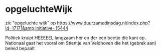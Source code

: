 # opgeluchteWijk
zie "opgeluchte wijk" op https://www.duurzamedinsdag.nl/index.php?id=17171&amp;initiative=15444

Politiek kruipt HEEEEEL langzaam her en der een beetje die kant op.
Nationaal gaat het vooral om Stientje van Veldhoven die het (gebrek aan) beleid bepaalt
